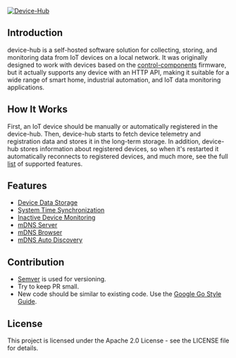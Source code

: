 [![Device-Hub](https://github.com/tendry-lab/device-hub/actions/workflows/build.yml/badge.svg?branch=master)](https://github.com/tendry-lab/device-hub/actions/workflows/build.yml)

## Introduction

device-hub is a self-hosted software solution for collecting, storing, and monitoring data from IoT devices on a local network. It was originally designed to work with devices based on the [control-components](https://github.com/tendry-lab/control-components) firmware, but it actually supports any device with an HTTP API, making it suitable for a wide range of smart home, industrial automation, and IoT data monitoring applications.

## How It Works

First, an IoT device should be manually or automatically registered in the device-hub. Then, device-hub starts to fetch device telemetry and registration data and stores it in the long-term storage. In addition, device-hub stores information about registered devices, so when it's restarted it automatically reconnects to registered devices, and much more, see the full [list](#Features) of supported features.

## Features

- [Device Data Storage](docs/features.md#Device-Data-Storage)
- [System Time Synchronization](docs/features.md#System-Time-Synchronization)
- [Inactive Device Monitoring](docs/features.md#Inactive-Device-Monitoring)
- [mDNS Server](docs/features.md#mDNS-Server)
- [mDNS Browser](docs/features.md#mDNS-Browser)
- [mDNS Auto Discovery](docs/features.md#mDNS-Auto-Discovery)

## Contribution

- [Semver](https://semver.org/) is used for versioning.
- Try to keep PR small.
- New code should be similar to existing code. Use the [Google Go Style Guide](https://google.github.io/styleguide/go/).

## License

This project is licensed under the Apache 2.0 License - see the LICENSE file for details.
